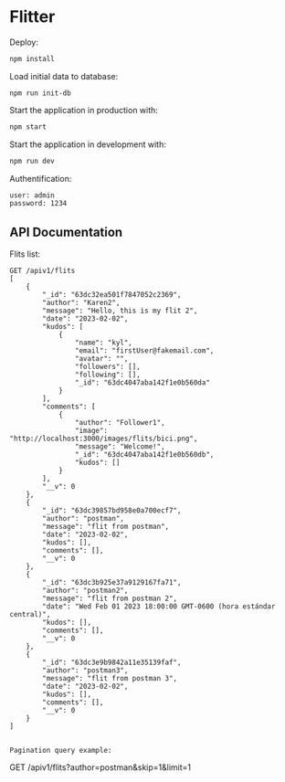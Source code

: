 # Flitter

Deploy:

```sh
npm install
```

Load initial data to database:

```
npm run init-db
```

Start the application in production with:

```sh
npm start
```

Start the application in development with:

```sh
npm run dev
```
Authentification:

```sh
user: admin
password: 1234
```

## API Documentation

Flits list:
```
GET /apiv1/flits
[
    {
        "_id": "63dc32ea501f7847052c2369",
        "author": "Karen2",
        "message": "Hello, this is my flit 2",
        "date": "2023-02-02",
        "kudos": [
            {
                "name": "kyl",
                "email": "firstUser@fakemail.com",
                "avatar": "",
                "followers": [],
                "following": [],
                "_id": "63dc4047aba142f1e0b560da"
            }
        ],
        "comments": [
            {
                "author": "Follower1",
                "image": "http://localhost:3000/images/flits/bici.png",
                "message": "Welcome!",
                "_id": "63dc4047aba142f1e0b560db",
                "kudos": []
            }
        ],
        "__v": 0
    },
    {
        "_id": "63dc39857bd958e0a700ecf7",
        "author": "postman",
        "message": "flit from postman",
        "date": "2023-02-02",
        "kudos": [],
        "comments": [],
        "__v": 0
    },
    {
        "_id": "63dc3b925e37a9129167fa71",
        "author": "postman2",
        "message": "flit from postman 2",
        "date": "Wed Feb 01 2023 18:00:00 GMT-0600 (hora estándar central)",
        "kudos": [],
        "comments": [],
        "__v": 0
    },
    {
        "_id": "63dc3e9b9842a11e35139faf",
        "author": "postman3",
        "message": "flit from postman 3",
        "date": "2023-02-02",
        "kudos": [],
        "comments": [],
        "__v": 0
    }
]


Pagination query example:

```
GET /apiv1/flits?author=postman&skip=1&limit=1
```
